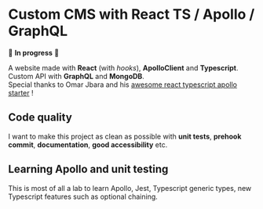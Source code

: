 # Custom CMS with React TS / Apollo / GraphQL

:construction: **In progress** :construction:

A website made with **React** (with _hooks_), **ApolloClient** and **Typescript**. <br/> Custom API with **GraphQL** and **MongoDB**.  
Special thanks to Omar Jbara and his [awesome react typescript apollo starter](https://github.com/Liinkiing/react-typescript-apollo-starter) !

## Code quality
I want to make this project as clean as possible with **unit tests**, **prehook commit**, **documentation**, **good accessibility** etc.

## Learning Apollo and unit testing
This is most of all a lab to learn Apollo, Jest, Typescript generic types, new Typescript features such as optional chaining.
